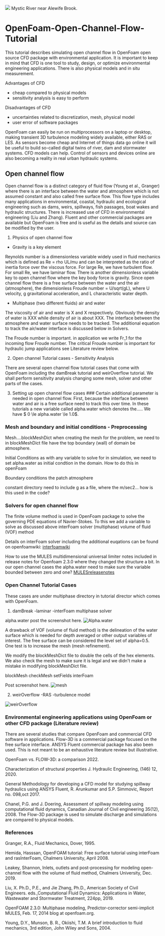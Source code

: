 ![](0330211418a_resized.jpg) Mystic River near Alewife Brook. 
# OpenFoam-Open-Channel-Flow-Tutorial 
This tutorial describes simulating open channel flow in OpenFoam open source CFD package with environmental application.
It is important to keep in mind that CFD is one tool to study, design, or optimize environmental engineering applications.
There is also physical models and in situ measurement.

Advantages of CFD
   * cheap compared to physical models
   * sensitivity analysis is easy to perform
   
Disadvantages of CFD
   * uncertainties related to discretization, mesh, physical model
   * user error of software packages

OpenFoam can easily be run on multiprocessors on a laptop or desktop, making transient 3D turbulence
modeling widely available, either RAS or LES. As sensors become cheap and Internet of things data go online it will be useful to build
so-called digital twins of river, dam and stormwater systems. CFD models can help. Control of sensors and devices online are also becoming
a reality in real urban hydraulic systems.

## Open channel flow
Open channel flow is a distinct category of fluid flow (Young et al., Granger)
where there is an interface between the water and atmosphere which
is not assumed constant and also called free surface flow.
This flow type includes many applications in environmental,
coastal, hydraulic and ecological engineering such as dams, weirs, spillways, fish passages, boat wakes and hydraulic structures. There is increased use of CFD
in environmental engineering (Liu and Zhang).
Fluent and other commercial packages are available but OpenFoam is 
free and is useful as the details and source can be modified by the user. 

1. Physics of open channel flow

 * Gravity is a key element 

Reynolds number is a dimensionless variable widely used in fluid mechanics which is defined as Re = rho UL/mu and can be interpreted as the ratio of inertia force over the viscous force. For large Re, we have turbulent flow. For small Re, we have laminar flow.
There is another dimensionless variable key to open channel flow where the key body force is gravity.
Since open channel flow there is a free surface between the water and the air (atmosphere), the dimensionless Froude number = U/sqrt(gL), where U velocity,
g gravitational acceleration, and L characteristic water depth.

* Multiphase (two different fluids) air and water

The viscosity of air and water is X and X respectively.
Obviously the density of water is XXX while density of air is about XXX.
The interface between the atmosphere and water surface needs to be tracked.
The additional equation to track the air/water interface is discussed below in Solvers.

The Froude number is important. 
in application we write Fr_1 for the incoming flow Froude number.
The critical Froude number is important for
hydraulic jump applications see Literature review below.

2. Open channel Tutorial cases - Sensitivity Analysis

There are several open channel flow tutorial cases that come with OpenFoam including the
damBreak tutorial and
weirOverflow tutorial. We shall perform sensitivity analysis changing some mesh, solver and other parts of the cases.

3. Setting up open channel flow cases ###
Certain additional parameter is needed in open channel flow.
First, because the interface between water and air is a free surface need to track this over time.
In these tutorials a new variable called alpha.water which denotes the.....
We have 
$ 0 \le alpha.water \le 1.0$.

### Mesh and boundary and initial conditions - Preprocessing
Mesh....blockMeshDict
when creating the mesh for the problem, we need to in blockMeshDict file have the top boundary (wall)
of domain be atmosphere.

Initial Conditions as with any variable to solve for in simulation, we need to set alpha.water as initial condtion in the domain. 
How to do this in openFoam

Boundary conditions
the patch atmosphere

constant directory
need to include g as a file, where the m/sec2... how is this used in the code?

### Solvers for open channel flow
The finite volume method is used in OpenFoam package to solve the governing PDE equations of Navier-Stokes.
To this we add a variable to solve as discussed above
interFoam solver (multiphase) 
volume of fluid (VOF) method

Details on interFoam solver including the additional euqations can be found on openfoamwiki:
[interfoamwiki](http://openfoamwiki.net/index.php/InterFoam)

How to use the MULES multidimensional universal limiter notes included
in release notes for Openfoam 2.3.0 where they changed the structure a bit.
In our open channel cases the alpha.water need to make sure the variable bounded between zero and one?
[MULESreleasenotes](https://openfoam.org/release/2-3-0/multiphase/)

### 

### Open Channel Tutorial Cases
These cases are under multiphase directory in tutorial director which comes with OpenFoam.

1. damBreak
   -laminar 
   -interFoam multiphase solver

alpha.water post the screenshot here.
![Alpha.water](damBreak_alphawatertimept5.png)

A drawback of VOF (volume of fluid method) is the delineation of the water surface which is needed for depth averaged or other output variables of interest.
The free surface can be considered the level set of alpha=0.5.  
One test is to increase the mesh (mesh refinement).

We modify the blockMeshDict file to double the cells of the hex elements. We also check the mesh to make sure it is legal and we didn't make a mistake
in modifying blockMeshDict file.

blockMesh
checkMesh
setFields
interFoam

Post screenshot here.
![mesh](damBreak_alphawatertimept5_mesh.png)

2. weirOverflow
   -RAS 
   -turbulence model
   
![weirOverflow](weirtutorial.png)

### Environmental engineering applications using OpenFoam or other CFD package (Literature review)
There are several studies that compare OpenFoam and commercial CFD software in applications. Flow-3D is a commercial package focused on the free surface interface. 
ANSYS Fluent commercial package has also been used. This is not meant to be an exhaustive literature review but illustrative.

OpenFoam vs. FLOW-3D: a comparison 2022.

Characterization of structural properties J. Hydraulic Engineering, (146) 12, 2020.

General Methodology for developing a CFD model for studying spillway hydraulics using ANSYS Fluent, R. Arunkumar and S.P. Simmovic, Report no. 098,oct 2017.

Chanel, P.G. and J. Doering, Assessment of spillway modeling using computational fluid dynamics, Canadian Journal of Civil engineering 35(12), 2008.
The Flow-3D package is used to simulate discharge and simulations are compared to physical models.

### References

Granger, R.A., Fluid Mechanics, Dover, 1995.

Hemida, Hasssan, OpenFOAM tutorial: Free surface tutorial using interFoam and rasInterFoam, Chalmers University, April 2008.

Leakey, Shannon, Inlets, outlets and post-processing for modeling open-channel flow with the volume of fluid method, Chalmers University, Dec. 2019.


Liu, X. Ph.D., P.E., and Jie Zhang, Ph.D., American Society of Civil Engineers. eds.,Computational Fluid Dynamics: Applications in Water, Wastewater and Stormwater Treatment, 224pp, 2019.

OpenFOAM 2.3.0: Multiphase modeling, Predictor-corrector semi-implicit MULES, Feb. 17, 2014 blog at openfoam.org.

Young, D.Y., Munson, B. R., Okiishi, T.M. A brief introduction to fluid mechanics, 3rd edition, John Wiley and Sons, 2004.



